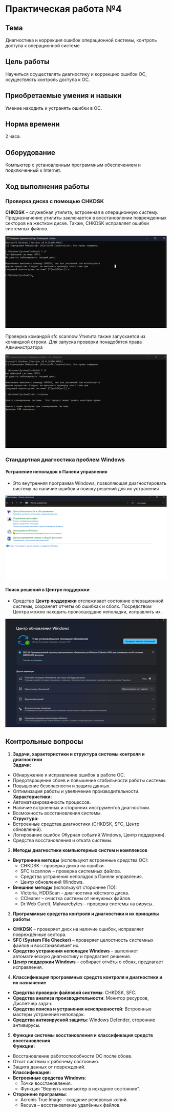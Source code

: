 # Практическая работа №4

## Тема
Диагностика и коррекция ошибок операционной системы, контроль доступа к операционной системе
## Цель работы
Научиться осуществлять диагностику и коррекцию ошибок ОС, осуществлять контроль доступа к ОС.
## Приобретаемые умения и навыки
Умение находить и устранять ошибки в ОС.
## Норма времени
2 часа.
## Оборудование
Компьютер с установленным программным обеспечением и подключенный к Internet.

## Ход выполнения работы

### Проверка диска с помощью CHKDSK
**CHKDSK** – служебная утилита, встроенная в операционную систему.  
Предназначение утилиты заключается в восстановлении поврежденных секторов на жестком диске. Также, CHKDSK исправляет ошибки системных файлов.

![img.png](img.png)

Проверка командой sfc scannow
Утилита также запускается из командной строки. Для запуска проверки понадобятся права Администратора

![img_1.png](img_1.png)

### Стандартная диагностика проблем Windows
#### Устранение неполадок в Панели управления
- Это внутренняя программа Windows, позволяющая диагностировать систему на наличие ошибок и поиску решений для их устранения

![img_2.png](img_2.png)

#### Поиск решений в Центре поддержки
- Средство **Центр поддержки** отслеживает состояние операционной системы, сохраняет отчеты об ошибках и сбоях. Посредством Центра можно находить произошедшие неполадки, исправлять их.

![img_3.png](img_3.png)

## Контрольные вопросы

1. **Задачи, характеристики и структура системы контроля и диагностики**  
   **Задачи:**
- Обнаружение и исправление ошибок в работе ОС.
- Предотвращение сбоев и повышение стабильности работы системы.
- Повышение безопасности и защита данных.
- Оптимизация работы и увеличение производительности.  
  **Характеристики:**
- Автоматизированность процессов.
- Наличие встроенных и сторонних инструментов диагностики.
- Возможность восстановления системы.  
  **Структура:**
- Встроенные средства диагностики (CHKDSK, SFC, Центр обновлений).
- Логирование ошибок (Журнал событий Windows, Центр поддержки).
- Средства восстановления и отката системы.

2. **Методы диагностики компьютерных систем и комплексов**
- **Внутренние методы** (используют встроенные средства ОС):
    - CHKDSK – проверка диска на ошибки.
    - SFC /scannow – проверка системных файлов.
    - Средства устранения неполадок в Панели управления.
    - Центр обновлений Windows.
- **Внешние методы** (используют стороннее ПО):
    - Victoria, HDDScan – диагностика жёсткого диска.
    - CCleaner – очистка системы от ненужных файлов.
    - Dr.Web CureIt, Malwarebytes – проверка системы на вирусы.

3. **Программные средства контроля и диагностики и их принципы работы**
- **CHKDSK** – проверяет диск на наличие ошибок, исправляет повреждённые сектора.
- **SFC (System File Checker)** – проверяет целостность системных файлов и восстанавливает их.
- **Средство устранения неполадок Windows** – выполняет автоматическую диагностику и предлагает решения.
- **Центр поддержки Windows** – собирает отчёты о сбоях, предлагает исправления.

4. **Классификация программных средств контроля и диагностики и их назначение**
- **Средства проверки файловой системы**: CHKDSK, SFC.
- **Средства анализа производительности**: Монитор ресурсов, Диспетчер задач.
- **Средства поиска и устранения неисправностей**: Встроенные мастеры устранения неполадок.
- **Средства антивирусной защиты**: Windows Defender, сторонние антивирусы.

5. **Функции системы восстановления и классификация средств восстановления**  
   **Функции:**
- Восстановление работоспособности ОС после сбоев.
- Откат системы к рабочему состоянию.
- Защита данных от повреждений.  
  **Классификация:**
- **Встроенные средства Windows**:
    - Точки восстановления.
    - Функция "Вернуть компьютер в исходное состояние".
- **Сторонние программы**:
    - Acronis True Image – создание резервных копий.
    - Recuva – восстановление удалённых файлов.